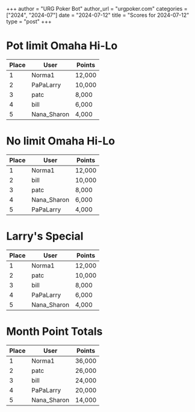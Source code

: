 +++
author = "URG Poker Bot"
author_url = "urgpoker.com"
categories = ["2024", "2024-07"]
date = "2024-07-12"
title = "Scores for 2024-07-12"
type = "post"
+++
# Pot limit Omaha Hi-Lo

| Place | User | Points |
|-------|------|--------|
| 1 | Norma1 | 12,000 |
| 2 | PaPaLarry | 10,000 |
| 3 | patc | 8,000 |
| 4 | bill | 6,000 |
| 5 | Nana_Sharon | 4,000 |

# No limit Omaha Hi-Lo

| Place | User | Points |
|-------|------|--------|
| 1 | Norma1 | 12,000 |
| 2 | bill | 10,000 |
| 3 | patc | 8,000 |
| 4 | Nana_Sharon | 6,000 |
| 5 | PaPaLarry | 4,000 |

# Larry's Special

| Place | User | Points |
|-------|------|--------|
| 1 | Norma1 | 12,000 |
| 2 | patc | 10,000 |
| 3 | bill | 8,000 |
| 4 | PaPaLarry | 6,000 |
| 5 | Nana_Sharon | 4,000 |

# Month Point Totals

| Place | User | Points |
|-------|------|--------|
| 1 | Norma1 | 36,000 |
| 2 | patc | 26,000 |
| 3 | bill | 24,000 |
| 4 | PaPaLarry | 20,000 |
| 5 | Nana_Sharon | 14,000 |
